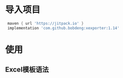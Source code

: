 # 导入项目
```groovy
 maven { url 'https://jitpack.io' }
 implementation 'com.github.bobdeng:xexporter:1.14'
```
# 使用
## Excel模板语法
